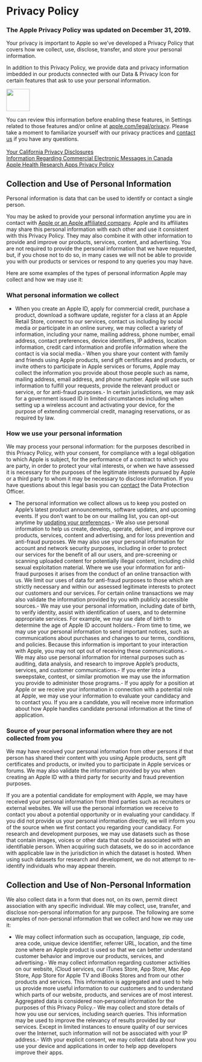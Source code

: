 
# Privacy Policy

### The Apple Privacy Policy was updated on December 31, 2019.

Your privacy is important to Apple so we’ve developed a Privacy Policy that covers how we collect, use, disclose, transfer, and store your personal information.

In addition to this Privacy Policy, we provide data and privacy information imbedded in our products connected with our Data &amp; Privacy Icon for certain features that ask to use your personal information.

<img height="59" src="/legal/images/icon_dataprivacy_2x.png" width="62"/><br/>


You can review this information before enabling these features, in Settings related to those features and/or online at [apple.com/legal/privacy](/legal/privacy/). Please take a moment to familiarize yourself with our privacy practices and [contact us](contact/) if you have any questions.<br/>
 <br/>
[Your California Privacy Disclosures](/legal/privacy/california/) <br/>
[Information Regarding Commercial Electronic Messages in Canada](canada-notice/)<br/>
[Apple Health Research Apps Privacy Policy](/legal/privacy/apple-health-studies/en-ww)<br/>


## Collection and Use of Personal Information

Personal information is data that can be used to identify or contact a single person.

You may be asked to provide your personal information anytime you are in contact with [Apple  or an Apple affiliated company](../en/affiliated-company/). Apple and its affiliates may share this personal information with each other and use it consistent with this Privacy Policy. They may also combine it with other information to provide and improve our products, services, content, and advertising. You are not required to provide the personal information that we have requested, but, if you chose not to do so, in many cases we will not be able to provide you with our products or services or respond to any queries you may have.

Here are some examples of the types of personal information Apple may collect and how we may use it:

### What personal information we collect
- When you create an Apple ID, apply for commercial credit, purchase a product, download a software update, register for a class at an Apple Retail Store, connect to our services, contact us including by social media or participate in an online survey, we may collect a variety of information, including your name, mailing address, phone number, email address, contact preferences, device identifiers, IP address, location information, credit card information and profile information where the contact is via social media.- When you share your content with family and friends using Apple products, send gift certificates and products, or invite others to participate in Apple services or forums, Apple may collect the information you provide about those people such as name, mailing address, email address, and phone number. Apple will use such information to fulfill your requests, provide the relevant product or service, or for anti-fraud purposes.- In certain jurisdictions, we may ask for a government issued ID in limited circumstances including when setting up a wireless account and activating your device, for the purpose of extending commercial credit, managing reservations, or as required by law.
### How we use your personal information

We may process your personal information: for the purposes described in this Privacy Policy, with your consent, for compliance with a legal obligation to which Apple is subject, for the performance of a contract to which you are party, in order to protect your vital interests, or when we have assessed it is necessary for the purposes of the legitimate interests pursued by Apple or a third party to whom it may be necessary to disclose information.  If you have questions about this legal basis you can [contact](/legal/privacy/contact/) the Data Protection Officer.
- The personal information we collect allows us to keep you posted on Apple’s latest product announcements, software updates, and upcoming events. If you don’t want to be on our mailing list, you can opt-out anytime by [updating your preferences](https://appleid.apple.com/choose-country-region).- We also use personal information to help us create, develop, operate, deliver, and improve our products, services, content and advertising, and for loss prevention and anti-fraud purposes. We may also use your personal information for account and network security purposes, including in order to protect our services for the benefit of all our users, and pre-screening or scanning uploaded content for potentially illegal content, including child sexual exploitation material. Where we use your information for anti-fraud purposes it arises from the conduct of an online transaction with us. We limit our uses of data for anti-fraud purposes to those which are strictly necessary and within our assessed legitimate interests to protect our customers and our services. For certain online transactions we may also validate the information provided by you with publicly accessible sources.- We may use your personal information, including date of birth, to verify identity, assist with identification of users, and to determine appropriate services. For example, we may use date of birth to determine the age of Apple ID account holders.- From time to time, we may use your personal information to send important notices, such as communications about purchases and changes to our terms, conditions, and policies. Because this information is important to your interaction with Apple, you may not opt out of receiving these communications.- We may also use personal information for internal purposes such as auditing, data analysis, and research to improve Apple’s products, services, and customer communications.- If you enter into a sweepstake, contest, or similar promotion we may use the information you provide to administer those programs.- If you apply for a position at Apple or we receive your information in connection with a potential role at Apple, we may use your information to evaluate your candidacy and to contact you. If you are a candidate, you will receive more information about how Apple handles candidate personal information at the time of application.
### Source of your personal information where they are not collected from you

We may have received your personal information from other persons if that person has shared their content with you using Apple products, sent gift certificates and products, or invited you to participate in Apple services or forums. We may also validate the information provided by you when creating an Apple ID with a third party for security and fraud prevention purposes.

If you are a potential candidate for employment with Apple, we may have received your personal information from third parties such as recruiters or external websites. We will use the personal information we receive to contact you about a potential opportunity or in evaluating your candidacy. If you did not provide us your personal information directly, we will inform you of the source when we first contact you regarding your candidacy. For research and development purposes, we may use datasets such as those that contain images, voices or other data that could be associated with an identifiable person. When acquiring such datasets, we do so in accordance with applicable law in the jurisdiction in which the dataset is hosted. When using such datasets for research and development, we do not attempt to re-identify individuals who may appear therein.

## Collection and Use of Non-Personal Information

We also collect data in a form that does not, on its own, permit direct association with any specific individual. We may collect, use, transfer, and disclose non-personal information for any purpose. The following are some examples of non-personal information that we collect and how we may use it:
- We may collect information such as occupation, language, zip code, area code, unique device identifier, referrer URL, location, and the time zone where an Apple product is used so that we can better understand customer behavior and improve our products, services, and advertising.- We may collect information regarding customer activities on our website, iCloud services, our iTunes Store, App Store, Mac App Store, App Store for Apple TV and iBooks Stores and from our other products and services. This information is aggregated and used to help us provide more useful information to our customers and to understand which parts of our website, products, and services are of most interest. Aggregated data is considered non‑personal information for the purposes of this Privacy Policy.- We may collect and store details of how you use our services, including search queries. This information may be used to improve the relevancy of results provided by our services. Except in limited instances to ensure quality of our services over the Internet, such information will not be associated with your IP address.- With your explicit consent, we may collect data about how you use your device and applications in order to help app developers improve their apps.